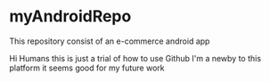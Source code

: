 # myAndroidRepo
This repository consist of an e-commerce android app

Hi Humans
this is just a trial of how to use Github I'm a newby to this platform it seems good for my future work
